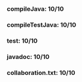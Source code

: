 ### compileJava: 10/10

### compileTestJava: 10/10

### test: 10/10

### javadoc: 10/10

### collaboration.txt: 10/10